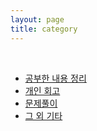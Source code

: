 ```yaml
---
layout: page
title: category
---
```


<br>

* [공부한 내용 정리](study)
* [개인 회고](personal)
* [문제풀이](algorithm)
* [그 외 기타](etc)